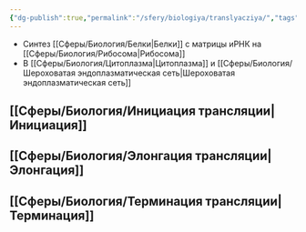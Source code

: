 ```yaml
---
{"dg-publish":true,"permalink":"/sfery/biologiya/translyacziya/","tags":["Общаябиология"]}
---
```


- Синтез [[Сферы/Биология/Белки\|Белки]] с матрицы иРНК на [[Сферы/Биология/Рибосома\|Рибосома]] 
- В [[Сферы/Биология/Цитоплазма\|Цитоплазма]] и [[Сферы/Биология/Шероховатая эндоплазматическая сеть\|Шероховатая эндоплазматическая сеть]]
## [[Сферы/Биология/Инициация трансляции\|Инициация]]
## [[Сферы/Биология/Элонгация трансляции\|Элонгация]]
## [[Сферы/Биология/Терминация трансляции\|Терминация]]